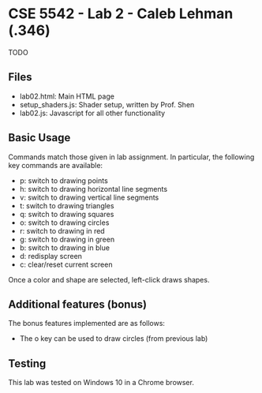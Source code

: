 # CSE 5542 - Lab 2 - Caleb Lehman (.346)

TODO

## Files

  - lab02.html: Main HTML page
  - setup_shaders.js: Shader setup, written by Prof. Shen
  - lab02.js: Javascript for all other functionality

## Basic Usage

Commands match those given in lab assignment. In particular, the following key commands are available:

  - p: switch to drawing points
  - h: switch to drawing horizontal line segments
  - v: switch to drawing vertical line segments
  - t: switch to drawing triangles
  - q: switch to drawing squares
  - o: switch to drawing circles
  - r: switch to drawing in red
  - g: switch to drawing in green
  - b: switch to drawing in blue
  - d: redisplay screen
  - c: clear/reset current screen

Once a color and shape are selected, left-click draws shapes.

## Additional features (bonus)

The bonus features implemented are as follows:

  - The o key can be used to draw circles (from previous lab)

## Testing

This lab was tested on Windows 10 in a Chrome browser.
